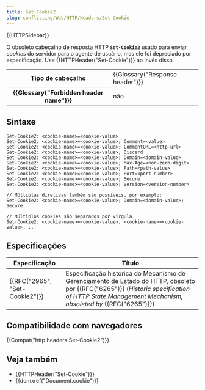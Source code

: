 ```yaml
---
title: Set-Cookie2
slug: conflicting/Web/HTTP/Headers/Set-Cookie
---
```


{{HTTPSidebar}}

O obsoleto cabeçalho de resposta HTTP **`Set-Cookie2`** usado para enviar _cookies_ do servidor para o agente de usuário, mas ele foi depreciado por especificação. Use {{HTTPHeader("Set-Cookie")}} ao invés disso.

<table class="properties">
  <tbody>
    <tr>
      <th scope="row">Tipo de cabeçalho</th>
      <td>{{Glossary("Response header")}}</td>
    </tr>
    <tr>
      <th scope="row">{{Glossary("Forbidden header name")}}</th>
      <td>não</td>
    </tr>
  </tbody>
</table>

## Sintaxe

```
Set-Cookie2: <cookie-name>=<cookie-value>
Set-Cookie2: <cookie-name>=<cookie-value>; Comment=<value>
Set-Cookie2: <cookie-name>=<cookie-value>; CommentURL=<http-url>
Set-Cookie2: <cookie-name>=<cookie-value>; Discard
Set-Cookie2: <cookie-name>=<cookie-value>; Domain=<domain-value>
Set-Cookie2: <cookie-name>=<cookie-value>; Max-Age=<non-zero-digit>
Set-Cookie2: <cookie-name>=<cookie-value>; Path=<path-value>
Set-Cookie2: <cookie-name>=<cookie-value>; Port=<port-number>
Set-Cookie2: <cookie-name>=<cookie-value>; Secure
Set-Cookie2: <cookie-name>=<cookie-value>; Version=<version-number>

// Múltiplas diretivas também são possíveis, por exemplo:
Set-Cookie2: <cookie-name>=<cookie-value>; Domain=<domain-value>; Secure

// Múltiplos cookies são separados por vírgula
Set-Cookie2: <cookie-name>=<cookie-value>, <cookie-name>=<cookie-value>, ...
```

## Especificações

| Especificação                            | Título                                                                                                                                                                                                      |
| ---------------------------------------- | ----------------------------------------------------------------------------------------------------------------------------------------------------------------------------------------------------------- |
| {{RFC("2965", "Set-Cookie2")}} | Especificação histórica do Mecanismo de Gerenciamento de Estado do HTTP, obsoleto por {{RFC("6265")}} (_Historic specification of HTTP State Management Mechanism, obsoleted by_ {{RFC("6265")}}) |

## Compatibilidade com navegadores

{{Compat("http.headers.Set-Cookie2")}}

## Veja também

- {{HTTPHeader("Set-Cookie")}}
- {{domxref("Document.cookie")}}
